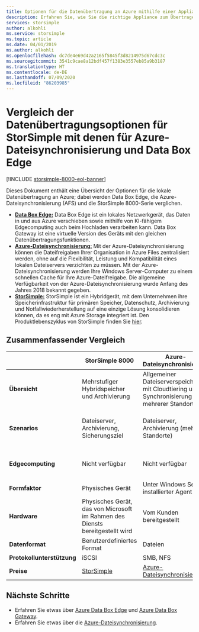 ```yaml
---
title: Optionen für die Datenübertragung an Azure mithilfe einer Appliance | Microsoft-Dokumentation
description: Erfahren Sie, wie Sie die richtige Appliance zum Übertragen von Daten an Azure auswählen.
services: storsimple
author: alkohli
ms.service: storsimple
ms.topic: article
ms.date: 04/01/2019
ms.author: alkohli
ms.openlocfilehash: dc7de4e69d42a2165f5845f3d8214975d67cdc3c
ms.sourcegitcommit: 3541c9cae8a12bdf457f1383e3557eb85a9b3187
ms.translationtype: HT
ms.contentlocale: de-DE
ms.lasthandoff: 07/09/2020
ms.locfileid: "86203985"
---
```

# <a name="compare-storsimple-with-azure-file-sync-and-data-box-edge-data-transfer-options"></a>Vergleich der Datenübertragungsoptionen für StorSimple mit denen für Azure-Dateisynchronisierung und Data Box Edge 

[!INCLUDE [storsimple-8000-eol-banner](../../includes/storsimple-8000-eol-banner.md)]
 
Dieses Dokument enthält eine Übersicht der Optionen für die lokale Datenübertragung an Azure; dabei werden Data Box Edge, die Azure-Dateisynchronisierung (AFS) und die StorSimple 8000-Serie verglichen.

- **[Data Box Edge:](/azure/databox-online/data-box-edge-overview)** Data Box Edge ist ein lokales Netzwerkgerät, das Daten in und aus Azure verschieben sowie mithilfe von KI-fähigem Edgecomputing auch beim Hochladen verarbeiten kann. Data Box Gateway ist eine virtuelle Version des Geräts mit den gleichen Datenübertragungsfunktionen.
- **[Azure-Dateisynchronisierung:](/azure/storage/files/storage-sync-files-deployment-guide)** Mit der Azure-Dateisynchronisierung können die Dateifreigaben Ihrer Organisation in Azure Files zentralisiert werden, ohne auf die Flexibilität, Leistung und Kompatibilität eines lokalen Dateiservers verzichten zu müssen. Mit der Azure-Dateisynchronisierung werden Ihre Windows Server-Computer zu einem schnellen Cache für Ihre Azure-Dateifreigabe. Die allgemeine Verfügbarkeit von der Azure-Dateisynchronisierung wurde Anfang des Jahres 2018 bekannt gegeben.
- **[StorSimple:](/azure/storsimple/storsimple-overview)** StorSimple ist ein Hybridgerät, mit dem Unternehmen ihre Speicherinfrastruktur für primären Speicher, Datenschutz, Archivierung und Notfallwiederherstellung auf eine einzige Lösung konsolidieren können, da es eng mit Azure Storage integriert ist. Den Produktlebenszyklus von StorSimple finden Sie [hier](https://support.microsoft.com/lifecycle/search?alpha=Azure%20StorSimple%208000%20Series).

## <a name="comparison-summary"></a>Zusammenfassender Vergleich

|                           |StorSimple 8000   |Azure-Dateisynchronisierung   |Data Box Edge           |
|---------------------------|----------------------------------------|-------------------------------|-----------------------------------------|
|**Übersicht**     |Mehrstufiger Hybridspeicher und Archivierung|Allgemeiner Dateiserverspeicher mit Cloudtiering und Synchronisierung mehrerer Standorte.  |Speicherlösung zum Vorverarbeiten von Daten und Senden dieser über das Netzwerk an Azure.        |
|**Szenarios**    |Dateiserver, Archivierung, Sicherungsziel |Dateiserver, Archivierung (mehrere Standorte)   |Datenübertragung, Datenvorverarbeitung einschließlich ML-Rückschlüssen, IoT, Archivierung    |
|**Edgecomputing** |Nicht verfügbar |Nicht verfügbar |Unterstützt das Ausführen von Containern mit Azure IoT Edge    |
|**Formfaktor**  |Physisches Gerät   |Unter Windows Server installierter Agent |Physisches Gerät   |
|**Hardware**     |Physisches Gerät, das von Microsoft im Rahmen des Diensts bereitgestellt wird | Vom Kunden bereitgestellt |Physisches Gerät, das von Microsoft im Rahmen des Diensts bereitgestellt wird  |
|**Datenformat**  |Benutzerdefiniertes Format   |Dateien         |Blobs oder Dateien    |
|**Protokollunterstützung** |iSCSI          |SMB, NFS    | SMB oder NFS      |
|**Preise**      |[StorSimple](https://azure.microsoft.com/pricing/details/storsimple/) |[Azure-Dateisynchronisierung ](https://azure.microsoft.com/pricing/details/storage/files/)  |[Data Box Edge](https://azure.microsoft.com/pricing/details/storage/databox/edge/)  |

## <a name="next-steps"></a>Nächste Schritte

- Erfahren Sie etwas über [Azure Data Box Edge](/azure/databox-online/data-box-edge-overview) und [Azure Data Box Gateway](/azure/databox-online/data-box-gateway-overview).
- Erfahren Sie etwas über die [Azure-Dateisynchronisierung](/azure/storage/files/storage-sync-files-deployment-guide).
